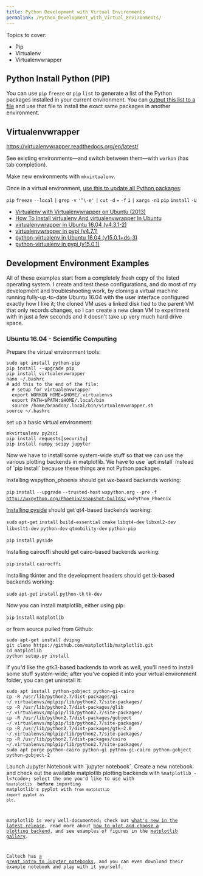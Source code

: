 ```yaml
---
title: Python Development with Virtual Environments
permalink: /Python_Development_with_Virtual_Environments/
---
```


Topics to cover:

-   Pip
-   Virtualenv
-   Virtualenvwrapper

Python Install Python (PIP)
---------------------------

You can use `pip` `freeze` or `pip` `list` to generate a list of the Python packages installed in your current environment. You can [output this list to a file](http://stackoverflow.com/questions/18966564/pip-freeze-vs-pip-list) and use that file to install the exact same packages in another environment.

Virtualenvwrapper
-----------------

<https://virtualenvwrapper.readthedocs.org/en/latest/>

See existing environments—and switch between them—with `workon` (has tab completion).

Make new environments with `mkvirtualenv`.

Once in a virtual environment, [use this to update all Python packages](http://stackoverflow.com/questions/2720014/upgrading-all-packages-with-pip):

`pip` `freeze` `--local` `|` `grep` `-v` `'^\-e'` `|` `cut` `-d` `=` `-f` `1` `|` `xargs` `-n1` `pip` `install` `-U`

-   [Virtualenv with Virtualenvwrapper on Ubuntu (2013)](http://roundhere.net/journal/virtualenv-ubuntu-12-10/)
-   [How To Install virtualenv And virtualenvwrapper In Ubuntu](http://www.unixmen.com/install-virtualenv-virtualenvwrapper-ubuntu/)
-   [virtualenvwrapper in Ubuntu 16.04 (v4.3.1-2)](https://launchpad.net/ubuntu/xenial/+source/virtualenvwrapper)
-   [virtualenvwrapper in pypi (v4.7.1)](https://pypi.python.org/pypi/virtualenvwrapper/)
-   [python-virtualenv in Ubuntu 16.04 (v15.0.1+ds-3)](https://launchpad.net/ubuntu/xenial/+source/python-virtualenv)
-   [python-virtualenv in pypi (v15.0.1)](https://pypi.python.org/pypi/virtualenv)

Development Environment Examples
--------------------------------

All of these examples start from a completely fresh copy of the listed operating system. I create and test these configurations, and do most of my development and troubleshooting work, by cloning a virtual machine running fully-up-to-date Ubuntu 16.04 with the user interface configured exactly how I like it; the cloned VM uses a linked disk tied to the parent VM that only records changes, so I can create a new clean VM to experiment with in just a few seconds and it doesn't take up very much hard drive space.

### Ubuntu 16.04 - Scientific Computing

Prepare the virtual environment tools:

    sudo apt install python-pip
    pip install --upgrade pip
    pip install virtualenvwrapper
    nano ~/.bashrc
    # add this to the end of the file:
      # setup for virtualenvwrapper
      export WORKON_HOME=$HOME/.virtualenvs
      export PATH=$PATH:$HOME/.local/bin
      source /home/brandon/.local/bin/virtualenvwrapper.sh
    source ~/.bashrc

set up a basic virtual environment:

    mkvirtualenv py2sci
    pip install requests[security]
    pip install numpy scipy jupyter

Now we have to install some system-wide stuff so that we can use the various plotting backends in matplotlib. We have to use \`apt install\` instead of \`pip install\` because these things are not Python packages.

Installing wxpython_phoenix should get wx-based backends working:

`pip` `install` `--upgrade` `--trusted-host` `wxpython.org` `--pre` `-f` [`http://wxpython.org/Phoenix/snapshot-builds/`](http://wxpython.org/Phoenix/snapshot-builds/) `wxPython_Phoenix`

[Installing pyside](https://fredrikaverpil.github.io/2015/09/11/installing-pyside-into-a-virtualenv/) should get qt4-based backends working:

`sudo` `apt-get` `install` `build-essential` `cmake` `libqt4-dev` `libxml2-dev` `libxslt1-dev` `python-dev` `qtmobility-dev` `python-pip`

`pip` `install` `pyside`

Installing cairocffi should get cairo-based backends working:

`pip` `install` `cairocffi`

Installing tkinter and the development headers should get tk-based backends working:

`sudo` `apt-get` `install` `python-tk` `tk-dev`

Now you can install matplotlib, either using pip:

`pip` `install` `matplotlib`

or from source pulled from Github:

    sudo apt-get install dvipng
    git clone https://github.com/matplotlib/matplotlib.git
    cd matplotlib
    python setup.py install

If you'd like the gtk3-based backends to work as well, you'll need to install some stuff system-wide; after you've copied it into your virtual environment folder, you can get uninstall it:

    sudo apt install python-gobject python-gi-cairo
    cp -R /usr/lib/python2.7/dist-packages/gi ~/.virtualenvs/mplpip/lib/python2.7/site-packages/
    cp -R /usr/lib/python2.7/dist-packages/glib ~/.virtualenvs/mplpip/lib/python2.7/site-packages/
    cp -R /usr/lib/python2.7/dist-packages/gobject ~/.virtualenvs/mplpip/lib/python2.7/site-packages/
    cp -R /usr/lib/python2.7/dist-packages/gtk-2.0 ~/.virtualenvs/mplpip/lib/python2.7/site-packages/
    cp -R /usr/lib/python2.7/dist-packages/cairo ~/.virtualenvs/mplpip/lib/python2.7/site-packages/
    sudo apt purge python-cairo python-gi python-gi-cairo python-gobject python-gobject-2

Launch Jupyter Notebook with \`jupyter notebook\`. Create a new notebook and check out the available matplotlib plotting backends with <code>%matplotlib -l&lt;?code&gt;; select the one you'd like to use with `%matplotlib` <backend> **before** importing matplotlib's pyplot with `from` `matplotlib` `import` `pyplot` `as` `plt`.

matplotlib is very well-documented; check out [what's new in the latest release](http://matplotlib.org/users/whats_new.html), read more about [how to plot and choose a plotting backend](http://matplotlib.org/faq/usage_faq.html), and see examples of figures in the [matplotlib gallery](http://matplotlib.org/faq/usage_faq.html).

Caltech has [a great intro to Jupyter notebooks](http://bebi103.caltech.edu/2015/tutorials/t0b_intro_to_jupyter_notebooks.html), and you can even download their example notebook and play with it yourself.